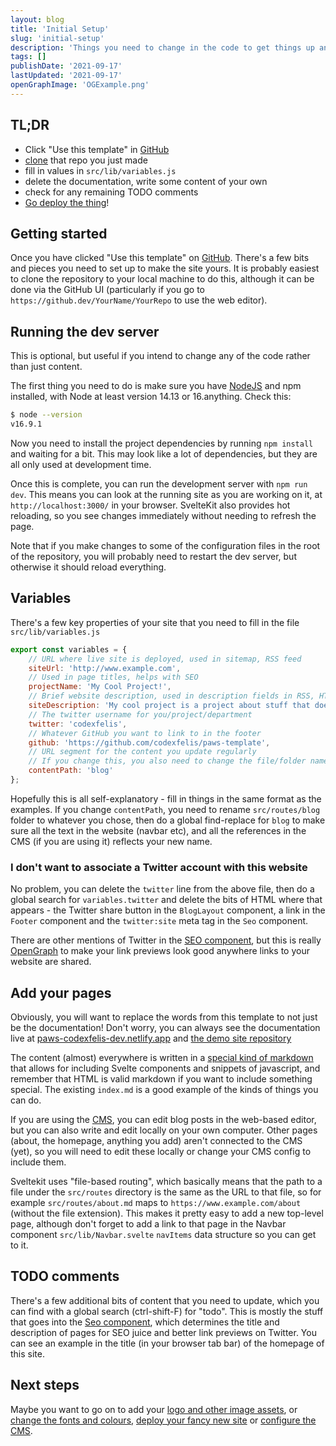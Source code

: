 ```yaml
---
layout: blog
title: 'Initial Setup'
slug: 'initial-setup'
description: 'Things you need to change in the code to get things up and running for the first time'
tags: []
publishDate: '2021-09-17'
lastUpdated: '2021-09-17'
openGraphImage: 'OGExample.png'
---
```


## TL;DR

- Click "Use this template" in [GitHub](https://github.com/codexfelis/paws-template)
- [clone](https://docs.github.com/en/repositories/creating-and-managing-repositories/cloning-a-repository) that repo you just made
- fill in values in `src/lib/variables.js`
- delete the documentation, write some content of your own
- check for any remaining TODO comments
- [Go deploy the thing](/blog/deployment)!

## Getting started

Once you have clicked "Use this template" on [GitHub](https://github.com/codexfelis/paws-template). There's a few bits and pieces you need to set up to make the site yours. It is probably easiest to clone the repository to your local machine to do this, although it can be done via the GitHub UI (particularly if you go to `https://github.dev/YourName/YourRepo` to use the web editor).

## Running the dev server

This is optional, but useful if you intend to change any of the code rather than just content.

The first thing you need to do is make sure you have [NodeJS](https://nodejs.org/en/download/) and npm installed, with Node at least version 14.13 or 16.anything. Check this:

```sh
$ node --version
v16.9.1
```

Now you need to install the project dependencies by running `npm install` and waiting for a bit. This may look like a lot of dependencies, but they are all only used at development time.

Once this is complete, you can run the development server with `npm run dev`. This means you can look at the running site as you are working on it, at `http://localhost:3000/` in your browser. SvelteKit also provides hot reloading, so you see changes immediately without needing to refresh the page.

Note that if you make changes to some of the configuration files in the root of the repository, you will probably need to restart the dev server, but otherwise it should reload everything.

## Variables

There's a few key properties of your site that you need to fill in the file `src/lib/variables.js`

```js
export const variables = {
	// URL where live site is deployed, used in sitemap, RSS feed
	siteUrl: 'http://www.example.com',
	// Used in page titles, helps with SEO
	projectName: 'My Cool Project!',
	// Brief website description, used in description fields in RSS, HTML head. Helps with SEO
	siteDescription: 'My cool project is a project about stuff that does things.',
	// The twitter username for you/project/department
	twitter: 'codexfelis',
	// Whatever GitHub you want to link to in the footer
	github: 'https://github.com/codexfelis/paws-template',
	// URL segment for the content you update regularly
	// If you change this, you also need to change the file/folder names
	contentPath: 'blog'
};
```

Hopefully this is all self-explanatory - fill in things in the same format as the examples.
If you change `contentPath`, you need to rename `src/routes/blog` folder to whatever you chose, then do a global find-replace for `blog` to make sure all the text in the website (navbar etc), and all the references in the CMS (if you are using it) reflects your new name.

### I don't want to associate a Twitter account with this website

No problem, you can delete the `twitter` line from the above file, then do a global search for `variables.twitter` and delete the bits of HTML where that appears - the Twitter share button in the `BlogLayout` component, a link in the `Footer` component and the `twitter:site` meta tag in the `Seo` component.

There are other mentions of Twitter in the [SEO component](/blog/seo), but this is really [OpenGraph](https://ogp.me/) to make your link previews look good anywhere links to your website are shared.

## Add your pages

Obviously, you will want to replace the words from this template to not just be the documentation!
Don't worry, you can always see the documentation live at [paws-codexfelis-dev.netlify.app](https://paws.codexfelis.dev) and [the demo site repository](https://github.com/codexfelis/paws-demo)

The content (almost) everywhere is written in a [special kind of markdown](https://mdsvex.pngwn.io/) that allows for including Svelte components and snippets of javascript, and remember that HTML is valid markdown if you want to include something special.
The existing `index.md` is a good example of the kinds of things you can do.

If you are using the [CMS](/blog/cms), you can edit blog posts in the web-based editor, but you can also write and edit locally on your own computer.
Other pages (about, the homepage, anything you add) aren't connected to the CMS (yet), so you will need to edit these locally or change your CMS config to include them.

Sveltekit uses "file-based routing", which basically means that the path to a file under the `src/routes` directory is the same as the URL to that file, so for example `src/routes/about.md` maps to `https://www.example.com/about` (without the file extension).
This makes it pretty easy to add a new top-level page, although don't forget to add a link to that page in the Navbar component `src/lib/Navbar.svelte` `navItems` data structure so you can get to it.

## TODO comments

There's a few additional bits of content that you need to update, which you can find with a global search (ctrl-shift-F) for "todo".
This is mostly the stuff that goes into the [Seo component](/blog/seo), which determines the title and description of pages for SEO juice and better link previews on Twitter.
You can see an example in the title (in your browser tab bar) of the homepage of this site.

## Next steps

Maybe you want to go on to add your [logo and other image assets](/blog/assets), or [change the fonts and colours](/blog/theming), [deploy your fancy new site](/blog/deployment) or [configure the CMS](/blog/cms).
